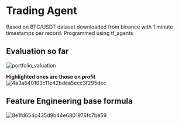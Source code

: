 # Trading Agent 

Based on BTC/USDT dataset downloaded from binance with 1 minute timestamps per record. Programmed using tf_agents

## Evaluation so far
![portfolio_valuation](https://github.com/user-attachments/assets/a0f6d65b-a0f7-40ac-a677-1fe9014cfb76)

**Highlighted ones are those on profit**<br>
![4a3a640103c11e42bdea5ccc3f295dec](https://github.com/user-attachments/assets/28ceb12c-5b3a-44af-a75b-19dc7189c4e2)


## Feature Engineering base formula
![8e1fd654c435d9b44e6801976fc7be59](https://github.com/user-attachments/assets/3233c757-34c6-4317-860b-4c63745b02ef)
